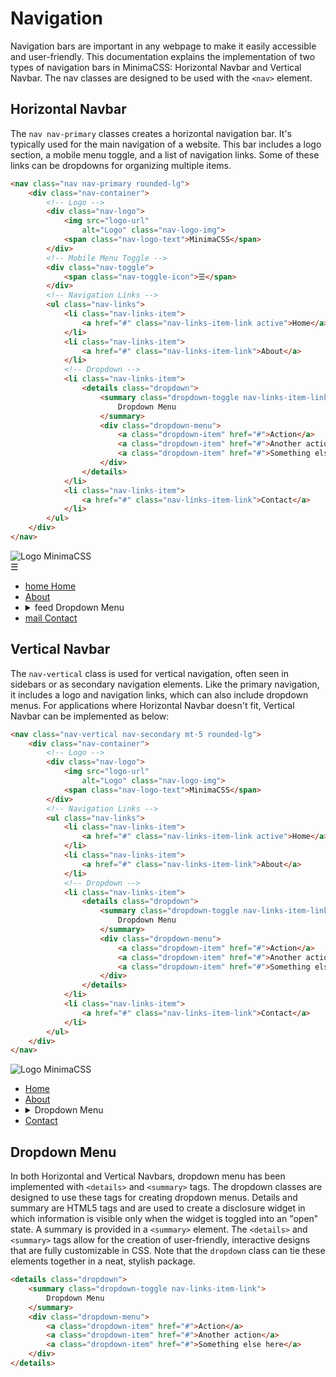 # Navigation

Navigation bars are important in any webpage to make it easily accessible and user-friendly. This documentation explains the implementation of two types of navigation bars in MinimaCSS: Horizontal Navbar and Vertical Navbar. The nav classes are designed to be used with the `<nav>` element. 

## Horizontal Navbar

The `nav nav-primary` classes creates a horizontal navigation bar. It's typically used for the main navigation of a website. This bar includes a logo section, a mobile menu toggle, and a list of navigation links. Some of these links can be dropdowns for organizing multiple items.

```html
<nav class="nav nav-primary rounded-lg">
    <div class="nav-container">
        <!-- Logo -->
        <div class="nav-logo">
            <img src="logo-url"
                alt="Logo" class="nav-logo-img">
            <span class="nav-logo-text">MinimaCSS</span>
        </div>
        <!-- Mobile Menu Toggle -->
        <div class="nav-toggle">
            <span class="nav-toggle-icon">☰</span>
        </div>
        <!-- Navigation Links -->
        <ul class="nav-links">
            <li class="nav-links-item">
                <a href="#" class="nav-links-item-link active">Home</a>
            </li>
            <li class="nav-links-item">
                <a href="#" class="nav-links-item-link">About</a>
            </li>
            <!-- Dropdown -->
            <li class="nav-links-item">
                <details class="dropdown">
                    <summary class="dropdown-toggle nav-links-item-link">
                        Dropdown Menu
                    </summary>
                    <div class="dropdown-menu">
                        <a class="dropdown-item" href="#">Action</a>
                        <a class="dropdown-item" href="#">Another action</a>
                        <a class="dropdown-item" href="#">Something else here</a>
                    </div>
                </details>
            </li>
            <li class="nav-links-item">
                <a href="#" class="nav-links-item-link">Contact</a>
            </li>
        </ul>
    </div>
</nav>


```

<div class="component-preview d-block">
<nav class="nav nav-primary rounded-lg">
    <div class="nav-container">
        <!-- Logo -->
        <div class="nav-logo">
            <img src="https://camo.githubusercontent.com/c606dbcb46fd8e055677968286b429f454245afc8d5c5b73eb8efd3be429acc8/68747470733a2f2f692e6962622e636f2f7a687a673976332f4d2e706e67"
                alt="Logo" class="nav-logo-img">
            <span class="nav-logo-text">MinimaCSS</span>
        </div>
        <!-- Mobile Menu Toggle -->
        <div class="nav-toggle">
            <span class="nav-toggle-icon">☰</span>
        </div>
        <!-- Navigation Links -->
        <ul class="nav-links">
            <li class="nav-links-item">
                <a href="#" class="nav-links-item-link active">
                    <span class="material-symbols-rounded">home</span> Home</a>
            </li>
            <li class="nav-links-item">
                <a href="#" class="nav-links-item-link">About</a>
            </li>
            <!-- Dropdown -->
            <li class="nav-links-item">
                <details class="dropdown">
                    <summary class="dropdown-toggle nav-links-item-link">
                        <span class="material-symbols-rounded">
                            feed
                        </span> Dropdown Menu
                    </summary>
                    <div class="dropdown-menu">
                        <a class="dropdown-item" href="#">Action</a>
                        <a class="dropdown-item" href="#">Another action</a>
                        <a class="dropdown-item" href="#">Something else here</a>
                    </div>
                </details>
            </li>
            <li class="nav-links-item">
                <a href="#" class="nav-links-item-link"><span class="material-symbols-rounded">
                        mail
                    </span>Contact</a>
            </li>
        </ul>
    </div>
</nav>

</div>

## Vertical Navbar

The `nav-vertical` class is used for vertical navigation, often seen in sidebars or as secondary navigation elements. Like the primary navigation, it includes a logo and navigation links, which can also include dropdown menus.
For applications where Horizontal Navbar doesn't fit, Vertical Navbar can be implemented as below:

```html
<nav class="nav-vertical nav-secondary mt-5 rounded-lg">
    <div class="nav-container">
        <!-- Logo -->
        <div class="nav-logo">
            <img src="logo-url"
                alt="Logo" class="nav-logo-img">
            <span class="nav-logo-text">MinimaCSS</span>
        </div>
        <!-- Navigation Links -->
        <ul class="nav-links">
            <li class="nav-links-item">
                <a href="#" class="nav-links-item-link active">Home</a>
            </li>
            <li class="nav-links-item">
                <a href="#" class="nav-links-item-link">About</a>
            </li>
            <!-- Dropdown -->
            <li class="nav-links-item">
                <details class="dropdown">
                    <summary class="dropdown-toggle nav-links-item-link">
                        Dropdown Menu
                    </summary>
                    <div class="dropdown-menu">
                        <a class="dropdown-item" href="#">Action</a>
                        <a class="dropdown-item" href="#">Another action</a>
                        <a class="dropdown-item" href="#">Something else here</a>
                    </div>
                </details>
            </li>
            <li class="nav-links-item">
                <a href="#" class="nav-links-item-link">Contact</a>
            </li>
        </ul>
    </div>
</nav>
```

<div class="component-preview">
<nav class="nav-vertical nav-secondary mt-5 rounded-lg w-full" style="max-width:400px">
    <div class="nav-container">
        <!-- Logo -->
        <div class="nav-logo">
            <img src="https://camo.githubusercontent.com/c606dbcb46fd8e055677968286b429f454245afc8d5c5b73eb8efd3be429acc8/68747470733a2f2f692e6962622e636f2f7a687a673976332f4d2e706e67"
                alt="Logo" class="nav-logo-img">
            <span class="nav-logo-text">MinimaCSS</span>
        </div>
        <!-- Navigation Links -->
        <ul class="nav-links">
            <li class="nav-links-item">
                <a href="#" class="nav-links-item-link active">Home</a>
            </li>
            <li class="nav-links-item">
                <a href="#" class="nav-links-item-link">About</a>
            </li>
            <!-- Dropdown -->
            <li class="nav-links-item">
                <details class="dropdown">
                    <summary class="dropdown-toggle nav-links-item-link">
                        Dropdown Menu
                    </summary>
                    <div class="dropdown-menu">
                        <a class="dropdown-item" href="#">Action</a>
                        <a class="dropdown-item" href="#">Another action</a>
                        <a class="dropdown-item" href="#">Something else here</a>
                    </div>
                </details>
            </li>
            <li class="nav-links-item">
                <a href="#" class="nav-links-item-link">Contact</a>
            </li>
        </ul>
    </div>
</nav>

</div>

## Dropdown Menu

In both Horizontal and Vertical Navbars, dropdown menu has been implemented with `<details>` and `<summary>` tags. The dropdown classes are designed to use these tags for creating dropdown menus. Details and summary are HTML5 tags and are used to create a disclosure widget in which information is visible only when the widget is toggled into an "open" state.
A summary is provided in a `<summary>` element. The `<details>` and `<summary>` tags allow for the creation of user-friendly, interactive designs that are fully customizable in CSS. Note that the `dropdown` class can tie these elements together in a neat, stylish package.

```html
<details class="dropdown">
    <summary class="dropdown-toggle nav-links-item-link">
        Dropdown Menu
    </summary>
    <div class="dropdown-menu">
        <a class="dropdown-item" href="#">Action</a>
        <a class="dropdown-item" href="#">Another action</a>
        <a class="dropdown-item" href="#">Something else here</a>
    </div>
</details>
```